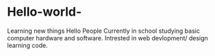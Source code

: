 # Hello-world-
Learning new things 
Hello People
Currently in school studying basic computer hardware and software. Intrested in web devlopment/ design learning code.
